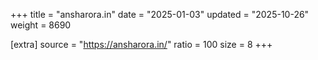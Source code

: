 +++
title = "ansharora.in"
date = "2025-01-03"
updated = "2025-10-26"
weight = 8690

[extra]
source = "https://ansharora.in/"
ratio = 100
size = 8
+++
